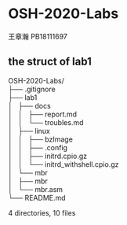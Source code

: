 # OSH-2020-Labs
王章瀚 PB18111697

## the struct of lab1  

OSH-2020-Labs/  
├── .gitignore  
├── lab1  
│   ├── docs  
│   │   ├── report.md  
│   │   └── troubles.md  
│   ├── linux  
│   │   ├── bzImage  
│   │   ├── .config  
│   │   ├── initrd.cpio.gz  
│   │   └── initrd_withshell.cpio.gz  
│   └── mbr  
│       ├── mbr  
│       └── mbr.asm  
└── README.md  
 
4 directories, 10 files  
